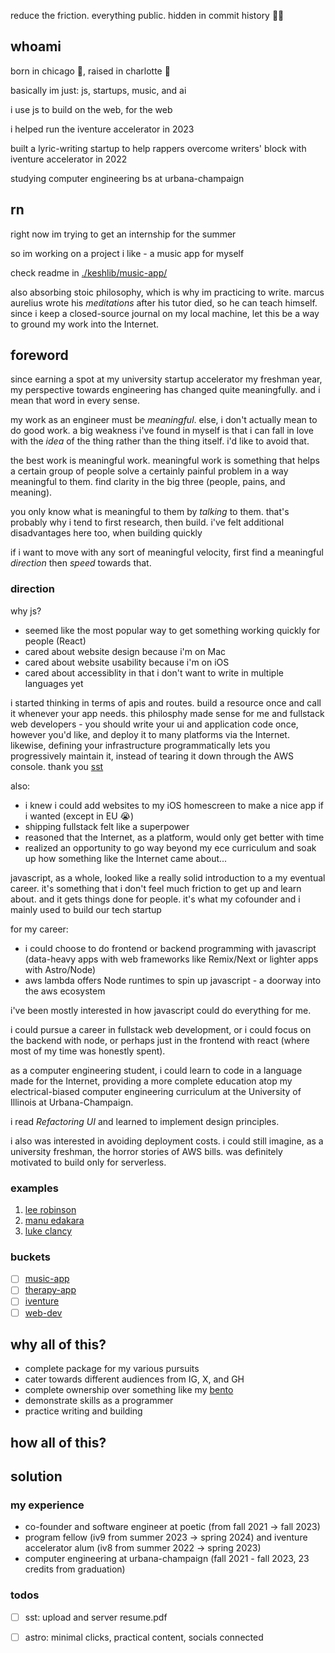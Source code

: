 reduce the friction. everything public. hidden in commit history 🙏🏽

## whoami

born in chicago 🐂, raised in charlotte 👑

basically im just: js, startups, music, and ai

i use js to build on the web, for the web

i helped run the iventure accelerator in 2023

built a lyric-writing startup to help rappers overcome writers' block with iventure accelerator in 2022

studying computer engineering bs at urbana-champaign

## rn

right now im trying to get an internship for the summer

so im working on a project i like - a music app for myself

check readme in [./keshlib/music-app/](./keshlib/music-app/)

also absorbing stoic philosophy, which is why im practicing to write. marcus
aurelius wrote his *meditations* after his tutor died, so he can teach himself.
since i keep a closed-source journal on my local machine, let this be a way to ground my work into the Internet.

## foreword

since earning a spot at my university startup accelerator my freshman year, my perspective towards engineering has changed quite meaningfully. and i mean that word in every sense.

my work as an engineer must be *meaningful*. else, i don't actually mean to do good work. a big weakness i've found in myself is that i can fall in love with the *idea* of the thing rather than the thing itself. i'd like to avoid that.

the best work is meaningful work. meaningful work is something that helps a certain group of people solve a certainly painful problem in a way meaningful to them. find clarity in the big three (people, pains, and meaning).

you only know what is meaningful to them by *talking* to them. that's probably why i tend to first research, then build. i've felt additional disadvantages here too, when building quickly

if i want to move with any sort of meaningful velocity, first find a meaningful *direction* then *speed* towards that.

### direction

why js?
- seemed like the most popular way to get something working quickly for people (React)
- cared about website design because i'm on Mac
- cared about website usability because i'm on iOS
- cared about accessiblity in that i don't want to write in multiple languages yet

i started thinking in terms of apis and routes. build a resource once and call it whenever your app needs. this philosphy made sense for me and fullstack web developers - you should write your ui and application code once, however you'd like, and deploy it to many platforms via the Internet. likewise, defining your infrastructure programmatically lets you progressively maintain it, instead of tearing it down through the AWS console. thank you [sst](https://sst.dev/)

also:
- i knew i could add websites to my iOS homescreen to make a nice app if i wanted (except in EU 😭)
- shipping fullstack felt like a superpower
- reasoned that the Internet, as a platform, would only get better with time
- realized an opportunity to go way beyond my ece curriculum and soak up how something like the Internet came about...

javascript, as a whole, looked like a really solid introduction to a my eventual career. it's something that i don't feel much friction to get up and learn about. and it gets things done for people. it's what my cofounder and i mainly used to build our tech startup

for my career:
- i could choose to do frontend or backend programming with javascript (data-heavy apps with web frameworks like Remix/Next or lighter apps with Astro/Node)
- aws lambda offers Node runtimes to spin up javascript - a doorway into the aws ecosystem


i've been mostly interested in how javascript could do everything for me.

i could pursue a career in fullstack web development, or i could focus on the backend with node, or perhaps just in the frontend with react (where most of my time was honestly spent).

as a computer engineering student, i could learn to code in a language made for the Internet, providing a more complete education atop my electrical-biased computer engineering curriculum at the University of Illinois at Urbana-Champaign.

i read *Refactoring UI* and learned to implement design principles.

i also was interested in avoiding deployment costs. i could still imagine, as a university freshman, the horror stories of AWS bills. was definitely motivated to build only for serverless.

### examples

1. [lee robinson](https://leerob.io/)
2. [manu edakara](https://www.manuedakara.com/purpose)
3. [luke clancy](https://lukeclancy.me/)

### buckets

- [ ] [music-app](./keshlib/music-app/)
- [ ] [therapy-app](./keshlib/therapy-app/)
- [ ] [iventure](./keshlib/therapy-app/)
- [ ] [web-dev](./keshlib/web-dev/)

## why all of this?

- complete package for my various pursuits
- cater towards different audiences from IG, X, and GH
- complete ownership over something like my [bento](https://bento.me/keshsad)
- demonstrate skills as a programmer
- practice writing and building

## how all of this?

## solution

### my experience

- co-founder and software engineer at poetic (from fall 2021 -> fall 2023)
- program fellow (iv9 from summer 2023 -> spring 2024) and iventure accelerator alum (iv8 from summer 2022 -> spring 2023)
- computer engineering at urbana-champaign (fall 2021 - fall 2023, 23 credits from graduation)

### todos

- [ ] sst: upload and server resume.pdf
- [ ] astro: minimal clicks, practical content, socials connected
  <!-- - [ ] remix: performant serverless musical web app -->
  <!-- - [ ] next: easy low fidelity app -->





